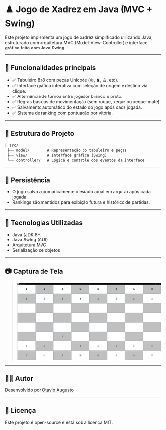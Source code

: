 # ♟️ Jogo de Xadrez em Java (MVC + Swing)

Este projeto implementa um jogo de xadrez simplificado utilizando Java, estruturado com arquitetura MVC (Model-View-Controller) e interface gráfica feita com Java Swing.

---

## 🎯 Funcionalidades principais

- ✅ Tabuleiro 8x8 com peças Unicode (♔, ♞, ♙, etc).
- ✅ Interface gráfica interativa com seleção de origem e destino via clique.
- ✅ Alternância de turnos entre jogador branco e preto.
- ✅ Regras básicas de movimentação (sem roque, xeque ou xeque-mate).
- ✅ Salvamento automático do estado do jogo após cada jogada.
- ✅ Sistema de ranking com pontuação por vitória.

---

## 🧱 Estrutura do Projeto

```
📁 src/
 ├── model/        # Representação do tabuleiro e peças
 ├── view/         # Interface gráfica (Swing)
 └── controller/   # Lógica e controle dos eventos da interface
```

---

## 💾 Persistência

- O jogo salva automaticamente o estado atual em arquivo após cada jogada.
- Rankings são mantidos para exibição futura e histórico de partidas.

---

## 🚀 Tecnologias Utilizadas

- Java (JDK 8+)
- Java Swing (GUI)
- Arquitetura MVC
- Serialização de objetos

---

## 📷 Captura de Tela

> ![alt text](image.png)

---

## 🧑‍💻 Autor

Desenvolvido por [Otavio Augusto](https://github.com/OtavioAugustoo)

---

## 📄 Licença

Este projeto é open-source e está sob a licença MIT.
